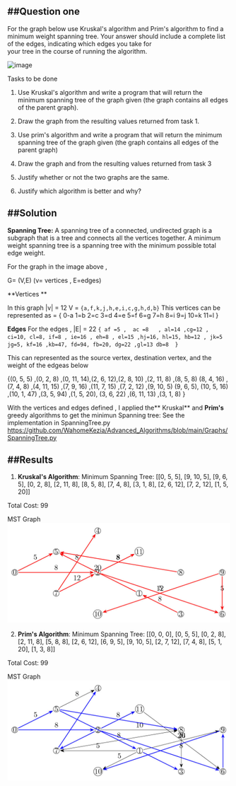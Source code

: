 ##Question one 
---
For the graph below use Kruskal's algorithm and Prim's algorithm to find a minimum weight spanning
tree. Your answer should include a complete list of the edges, indicating which edges you take for \
your tree in the course of running the algorithm.

![image](https://github.com/WahomeKezia/Advanced_Algorithms/assets/90443938/937deea9-a25d-4514-b0cd-5783a610f1a9)


Tasks to be done

1. Use Kruskal's algorithm and write a program that will return the minimum spanning tree of the graph given (the graph contains all edges of the parent graph).
2. Draw the graph from the resulting values returned from task 1.

3. Use prim's algorithm and write a program that will return the minimum spanning tree of the graph given (the graph contains all edges of the parent graph)
4. Draw the graph and from the resulting values returned from task 3

5. Justify whether or not the two graphs are the same.
6. Justify which algorithm is better and why?

##Solution 
---
**Spanning Tree:**
A spanning tree of a connected, undirected graph is a subgraph that is a tree and connects all the vertices together. A minimum weight spanning tree is a spanning tree with the minimum possible total edge weight. 

For the graph in the image above , 

G= (V,E) (v= vertices ,  E=edges)

**Vertices **

In this graph |v| = 12
V = `{a,f,k,j,h,e,i,c,g,h,d,b}` 
This vertices can be represented as = { 0-a 1=b 2=c 3=d 4=e 5=f 6=g 7=h 8=i 9=j 10=k 11=l } 

**Edges**
For the edges , 
|E| = 22
`{ af =5 ,  ac =8   , al=14 ,cg=12 , ci=10, cl=8, if=8 , ie=16 , eh=8 , el=15 ,hj=16, hl=15, hb=12 , jk=5 jg=5, kf=16 ,kb=47, fd=94, fb=20, dg=22 ,gl=13 db=8  } `

This can represented as the source vertex, destination vertex, and the weight of the edgeas below

{(0, 5, 5) ,(0, 2, 8) ,(0, 11, 14),(2, 6, 12),(2, 8, 10) ,(2, 11, 8) ,(8, 5, 8)
(8, 4, 16) ,(7, 4, 8) ,(4, 11, 15) ,(7, 9, 16) ,(11, 7, 15) ,(7, 2, 12) ,(9, 10, 5)
(9, 6, 5), (10, 5, 16) ,(10, 1, 47) ,(3, 5, 94) ,(1, 5, 20), (3, 6, 22) ,(6, 11, 13) ,(3, 1, 8) }

With the vertices and edges defined , I applied the** Kruskal** and **Prim's** greedy algorithms to get the minimun Spanning tree:
See the implementation in SpanningTree.py <https://github.com/WahomeKezia/Advanced_Algorithms/blob/main/Graphs/SpanningTree.py>

##Results 
---

1. **Kruskal's Algorithm**:
Minimum Spanning Tree: [[0, 5, 5], [9, 10, 5], [9, 6, 5], [0, 2, 8], [2, 11, 8], [8, 5, 8], [7, 4, 8], [3, 1, 8], [2, 6, 12], [7, 2, 12], [1, 5, 20]]
  
Total Cost: 99

MST Graph 
![image](https://github.com/WahomeKezia/Advanced_Algorithms/blob/main/Graphs/Kruskal'sMST.jpg)

2. **Prim's Algorithm**:
Minimum Spanning Tree: [[0, 0, 0], [0, 5, 5], [0, 2, 8], [2, 11, 8], [5, 8, 8], [2, 6, 12], [6, 9, 5], [9, 10, 5], [2, 7, 12], [7, 4, 8], [5, 1, 20], [1, 3, 8]]

Total Cost: 99

MST Graph
![image](https://github.com/WahomeKezia/Advanced_Algorithms/blob/main/Graphs/Prim'sMST.jpg)



